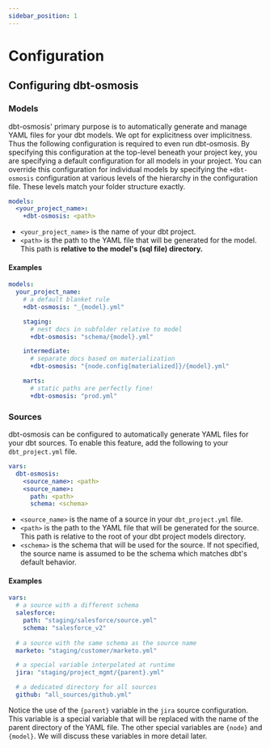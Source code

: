 ```yaml
---
sidebar_position: 1
---
```

# Configuration

## Configuring dbt-osmosis

### Models

dbt-osmosis' primary purpose is to automatically generate and manage YAML files for your dbt models. We opt for explicitness over implicitness. Thus the following configuration is required to even run dbt-osmosis. By specifying this configuration at the top-level beneath your project key, you are specifying a default configuration for all models in your project. You can override this configuration for individual models by specifying the `+dbt-osmosis` configuration at various levels of the hierarchy in the configuration file. These levels match your folder structure exactly.

```yaml title="dbt_project.yml"
models:
  <your_project_name>:
    +dbt-osmosis: <path>
```

- `<your_project_name>` is the name of your dbt project.
- `<path>` is the path to the YAML file that will be generated for the model. This path is **relative to the model's (sql file) directory.**

#### Examples

```yaml title="dbt_project.yml"
models:
  your_project_name:
    # a default blanket rule
    +dbt-osmosis: "_{model}.yml"

    staging:
      # nest docs in subfolder relative to model
      +dbt-osmosis: "schema/{model}.yml"

    intermediate:
      # separate docs based on materialization
      +dbt-osmosis: "{node.config[materialized]}/{model}.yml"

    marts:
      # static paths are perfectly fine!
      +dbt-osmosis: "prod.yml"
```

### Sources

dbt-osmosis can be configured to automatically generate YAML files for your dbt sources. To enable this feature, add the following to your `dbt_project.yml` file.

```yaml title="dbt_project.yml"
vars:
  dbt-osmosis:
    <source_name>: <path>
    <source_name>:
      path: <path>
      schema: <schema>
```

- `<source_name>` is the name of a source in your `dbt_project.yml` file.
- `<path>` is the path to the YAML file that will be generated for the source. This path is relative to the root of your dbt project models directory.
- `<schema>` is the schema that will be used for the source. If not specified, the source name is assumed to be the schema which matches dbt's default behavior.

#### Examples

```yaml title="dbt_project.yml"
vars:
  # a source with a different schema
  salesforce:
    path: "staging/salesforce/source.yml"
    schema: "salesforce_v2"
  
  # a source with the same schema as the source name
  marketo: "staging/customer/marketo.yml"

  # a special variable interpolated at runtime
  jira: "staging/project_mgmt/{parent}.yml"

  # a dedicated directory for all sources
  github: "all_sources/github.yml"
```

Notice the use of the `{parent}` variable in the `jira` source configuration. This variable is a special variable that will be replaced with the name of the parent directory of the YAML file. The other special variables are `{node}` and `{model}`. We will discuss these variables in more detail later.
